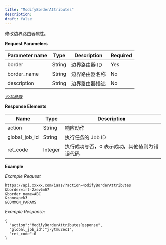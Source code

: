 ```yaml
---
title: "ModifyBorderAttributes"
description: 
draft: false
---
```




修改边界路由器属性。


**Request Parameters**

| Parameter name | Type | Description | Required |
| --- | --- | --- | --- |
| border | String | 边界路由器 ID | Yes |
| border_name | String | 边界路由器名称 | No |
| description | String | 边界路由器描述 | No |

[_公共参数_](../../../parameters/)

**Response Elements**

| Name | Type | Description |
| --- | --- | --- |
| action | String | 响应动作 |
| global_job_id | String | 执行任务的 Job ID |
| ret_code | Integer | 执行成功与否，0 表示成功，其他值则为错误代码 |

**Example**

_Example Request_

```
https://api.xxxxx.com/iaas/?action=ModifyBorderAttributes
&border=irt-2zevtm67
&border_name=ABC
&zone=pek3
&COMMON_PARAMS
```

_Example Response_:

```
{
  "action":"ModifyBorderAttributesResponse",
  "global_job_id":"j-ytmu2ec1",
  "ret_code":0
}
```
